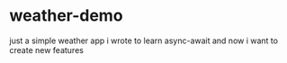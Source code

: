 # weather-demo
just a simple weather app i wrote to learn async-await and now i want to create new features
